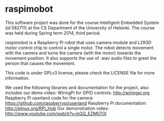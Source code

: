 raspimobot
==========

This software project was done for the course Intelligent Embedded System (id 582711) at the CS Department of the University of Helsinki. The course was held during Spring term 2014, third period.

raspimobot is a Raspberry Pi robot that uses camera module and L293D motor control chip to control a single motor. The robot detects movement with the camera and turns the camera (with the motor) towards the movement position. It also supports the use of .wav audio files to greet the person that causes the movement.

This code is under GPLv3 license, please check the LICENSE file for more information.

We used the following libraries and documentation for the project, also includes our demo video:
WiringPi for GPIO controls: http://wiringpi.org
Raspberry Pi userland code for the camera: https://github.com/raspberrypi/userland
Raspberry Pi documentation: http://elinux.org/RPi_Hub
Our demonstration video: http://www.youtube.com/watch?v=bQQ_EZM07OI
